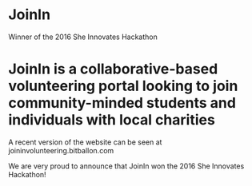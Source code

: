 # JoinIn
Winner of the 2016 She Innovates Hackathon

<h1> JoinIn is a collaborative-based volunteering portal looking to join community-minded students and individuals with local charities </h1>

<p> A recent version of the website can be seen at joininvolunteering.bitballon.com </p>

<p> We are very proud to announce that JoinIn won the 2016 She Innovates Hackathon! </p>
